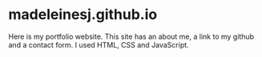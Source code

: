 # madeleinesj.github.io

Here is my portfolio website. 
This site has an about me, a link to my github and a contact form. 
I used HTML, CSS and JavaScript.
